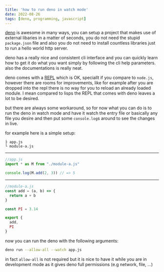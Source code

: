 ```yaml
---
title: 'how to run deno in watch mode'
date: 2022-08-26
tags: [deno, programming, javascript]
---
```


[deno](https://deno.land) is awesome in many ways, you can setup a project that makes use of external libaries in a matter of seconds, you do not need the stupid `package.json` file and also you do not need to install countless libraries just to run a hello world http server.

deno has a really nice and consistent cli interface and you can quickly learn how to get it do what you want simply by following the cli help parameters. also the documentations is really neat.

deno comes with a [REPL](https://deno.land/manual@v1.25.0/tools/repl) which is OK, speciallt if you compare to `node.js`, however there are rooms for improvements, like for example after you are dropped into the repl there is no way for you to reload an already loaded module. I mean compared to lisps the REPL that comes with deno leaves a lot to be desired.

but there are always some workaround, so for now what you can do is to run the deno in watch mode and have it watch the entry file or basically any file you desire and then put some `console.log`s around to see the changes in live.

for example here is a simple setup:

```
├ app.js
└ module-a.js
```

---

```js
//app.js
import * as M from "./module-a.js"

console.log(M.add(2, 3)) // => 5
```

---

```js
//module-a.js
const add = (a, b) => {
  return a + b
}

const PI = 3.14

export {
  add,
  PI
}
```

now you can run the deno with the following arguments:

```bash
deno run --allow-all --watch app.js
```

in fact `allow-all` is not required but it is nice to have it while you are in development mode as it gives deno full permissions (e.g network, file, ...)
